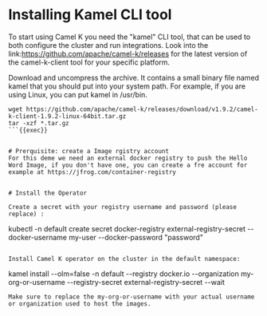 # Installing Kamel CLI tool

To start using Camel K you need the "kamel" CLI tool, that can be used to both configure the cluster and run integrations. Look into the link:https://github.com/apache/camel-k/releases for the latest version of the camel-k-client tool for your specific platform.

Download and uncompress the archive. It contains a small binary file named kamel that you should put into your system path. For example, if you are using Linux, you can put kamel in /usr/bin.

```
wget https://github.com/apache/camel-k/releases/download/v1.9.2/camel-k-client-1.9.2-linux-64bit.tar.gz
tar -xzf *.tar.gz
```{{exec}}


# Prerquisite: create a Image rgistry account
For this deme we need an external docker registry to push the Hello Word Image, if you don't have one, you can create a fre account for example at https://jfrog.com/container-registry


# Install the Operator

Create a secret with your registry username and password (please replace) :
```
kubectl -n default create secret docker-registry external-registry-secret --docker-username my-user --docker-password "password"
```{{copy}}

Install Camel K operator on the cluster in the default namespace:
```
kamel install --olm=false -n default --registry docker.io --organization my-org-or-username --registry-secret external-registry-secret --wait
```{{copy}}
Make sure to replace the my-org-or-username with your actual username or organization used to host the images.
